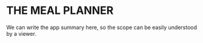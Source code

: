 # THE MEAL PLANNER 
We can write the app summary here, so the scope can be easily understood by a viewer.